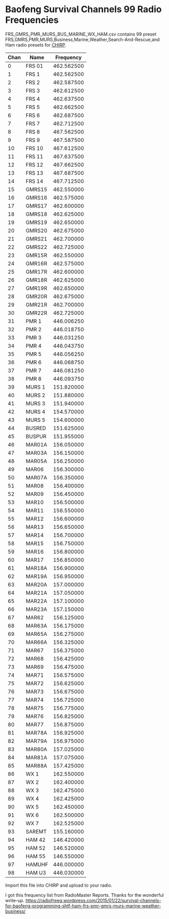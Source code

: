 # Baofeng Survival Channels 99 Radio Frequencies

FRS_GMRS_PMR_MURS_BUS_MARINE_WX_HAM.csv contains 99 preset
FRS,GMRS,PMR,MURS,Business,Marine,Weather,Search-And-Rescue,and Ham radio
presets for [CHIRP](https://chirp.danplanet.com/projects/chirp/wiki/Home).

| Chan | Name      |  Frequency|
|------|-----------|-----------|
|     0| FRS 01    | 462.562500|
|     1| FRS 1     | 462.562500|
|     2| FRS 2     | 462.587500|
|     3| FRS 3     | 462.612500|
|     4| FRS 4     | 462.637500|
|     5| FRS 5     | 462.662500|
|     6| FRS 6     | 462.687500|
|     7| FRS 7     | 462.712500|
|     8| FRS 8     | 467.562500|
|     9| FRS 9     | 467.587500|
|     10 |FRS 10   | 467.612500|
|     11 |FRS 11   | 467.637500|
|     12 |FRS 12   | 467.662500|
|     13 |FRS 13   | 467.687500|
|     14 |FRS 14   | 467.712500|
|     15 |GMRS15   | 462.550000|
|     16 |GMRS16   | 462.575000|
|     17 |GMRS17   | 462.600000|
|     18 |GMRS18   | 462.625000|
|     19 |GMRS19   | 462.650000|
|     20 |GMRS20   | 462.675000|
|     21 |GMRS21   | 462.700000|
|     22 |GMRS22   | 462.725000|
|     23 |GMR15R   | 462.550000|
|     24 |GMR16R   | 462.575000|
|     25 |GMR17R   | 462.600000|
|     26 |GMR18R   | 462.625000|
|     27 |GMR19R   | 462.650000|
|     28 |GMR20R   | 462.675000|
|     29 |GMR21R   | 462.700000|
|     30 |GMR22R   | 462.725000|
|     31 |PMR 1    | 446.006250|
|     32 |PMR 2    | 446.018750|
|     33 |PMR 3    | 446.031250|
|     34 |PMR 4    | 446.043750|
|     35 |PMR 5    | 446.056250|
|     36 |PMR 6    | 446.068750|
|     37 |PMR 7    | 446.081250|
|     38 |PMR 8    | 446.093750|
|     39 |MURS 1   | 151.820000|
|     40 |MURS 2   | 151.880000|
|     41 |MURS 3   | 151.940000|
|     42 |MURS 4   | 154.570000|
|     43 |MURS 5   | 154.600000|
|     44 |BUSRED   | 151.625000|
|     45 |BUSPUR   | 151.955000|
|     46 |MAR01A   | 156.050000|
|     47 |MAR03A   | 156.150000|
|     48 |MAR05A   | 156.250000|
|     49 |MAR06    | 156.300000|
|     50 |MAR07A   | 156.350000|
|     51 |MAR08    | 156.400000|
|     52 |MAR09    | 156.450000|
|     53 |MAR10    | 156.500000|
|     54 |MAR11    | 156.550000|
|     55 |MAR12    | 156.600000|
|     56 |MAR13    | 156.650000|
|     57 |MAR14    | 156.700000|
|     58 |MAR15    | 156.750000|
|     59 |MAR16    | 156.800000|
|     60 |MAR17    | 156.850000|
|     61 |MAR18A   | 156.900000|
|     62 |MAR19A   | 156.950000|
|     63 |MAR20A   | 157.000000|
|     64 |MAR21A   | 157.050000|
|     65 |MAR22A   | 157.100000|
|     66 |MAR23A   | 157.150000|
|     67 |MAR62    | 156.125000|
|     68 |MAR63A   | 156.175000|
|     69 |MAR65A   | 156.275000|
|     70 |MAR66A   | 156.325000|
|     71 |MAR67    | 156.375000|
|     72 |MAR68    | 156.425000|
|     73 |MAR69    | 156.475000|
|     74 |MAR71    | 156.575000|
|     75 |MAR72    | 156.625000|
|     76 |MAR73    | 156.675000|
|     77 |MAR74    | 156.725000|
|     78 |MAR75    | 156.775000|
|     79 |MAR76    | 156.825000|
|     80 |MAR77    | 156.875000|
|     81 |MAR78A   | 156.925000|
|     82 |MAR79A   | 156.975000|
|     83 |MAR80A   | 157.025000|
|     84 |MAR81A   | 157.075000|
|     85 |MAR88A   | 157.425000|
|     86 |WX 1     | 162.550000|
|     87 |WX 2     | 162.400000|
|     88 |WX 3     | 162.475000|
|     89 |WX 4     | 162.425000|
|     90 |WX 5     | 162.450000|
|     91 |WX 6     | 162.500000|
|     92 |WX 7     | 162.525000|
|     93 |SAREMT   | 155.160000|
|     94 |HAM 42   | 146.420000|
|     95 |HAM 52   | 146.520000|
|     96 |HAM 55   | 146.550000|
|     97 |HAMUHF   | 446.000000|
|     98 |HAM U3   | 446.030000|

Import this file into CHIRP and upload to your radio.

I got this frequency list from RadioMaster Reports. Thanks for the wonderful
write-up.
https://radiofreeq.wordpress.com/2015/01/22/survival-channels-for-baofeng-programming-shtf-ham-frs-pmr-gmrs-murs-marine-weather-business/
